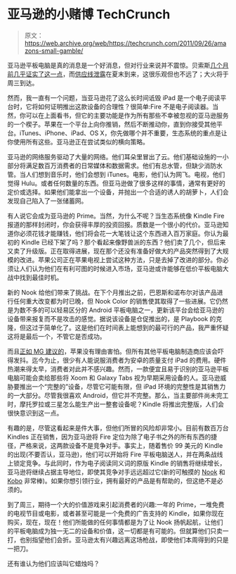 # 亚马逊的小赌博 TechCrunch

> 原文：<https://web.archive.org/web/https://techcrunch.com/2011/09/26/amazons-small-gamble/>

亚马逊平板电脑是真的消息是一个好消息，但对行业来说并不震惊。贝索斯[几个月前几乎证实了这一点](https://web.archive.org/web/20230205045833/https://techcrunch.com/2011/05/12/bezos-on-an-amazon-tablet-stay-tuned/)，而[供应线泄露](https://web.archive.org/web/20230205045833/https://techcrunch.com/2011/06/21/suppliers-claim-amazon-tablet-coming-in-late-summer/)在夏末到来，这很乐观但也不远了；大火将于周三到达。

然而，我一直有一个问题，当亚马逊花了这么长时间诋毁 iPad 是一个电子阅读平台时，它将如何证明推出这款设备的合理性？很简单:Fire 不是电子阅读器。当然，你可以在上面看书，但它的主要功能是作为所有那些不幸被忽视的亚马逊服务的一个楔子。苹果在一个平台上向你推销，然后不断推动你，直到你接受其他平台。iTunes、iPhone、iPad、OS X，你先做哪个并不重要，生态系统的重点是让你使用所有这些。亚马逊正在尝试类似的横向策略。

亚马逊的网络服务驱动了大量的网络。他们耳朵里冒出了云。他们基础设施的一小部分将满足数百万消费者的日常媒体和数据需求。他们有总水管，但缺少消防水管。当人们想到音乐时，他们会想到 iTunes。电影，他们认为网飞。电视，他们觉得 Hulu。或者任何数量的东西。但亚马逊做了很多这样的事情，通常有更好的定价或选择。如果他们能拿出一个设备，并抛出一个合适的诱人的胡萝卜，人们会发现自己陷入了一张储蓄网。

有人说它会成为亚马逊的 Prime。当然，为什么不呢？当生态系统像 Kindle Fire 报道的那样封闭时，你会获得丰厚的投资回报。质数是一个很小的代价。亚马逊知道你必须花钱才能赚钱，他们将会花一大笔钱让这个东西进入百万家庭。你认为最初的 Kindle 已经下架了吗？那个看起来像野兽派的东西？他们卖了几个，但后来又卖了升级版。正在取得进展，现在那个还没有准备好做大的产品突然得到了大规模的改进。苹果公司正在苹果电视上尝试这种方法，只是去掉了改进的部分。你必须让人们认为他们在有利可图的时候进入市场，亚马逊或许能够在低价平板电脑大战中找到最佳时机。

新的 Nook 给他们带来了挑战。在下个月推出之前，巴恩斯和诺布尔对该产品进行任何重大改变都为时已晚，但 Nook Color 的销售使其取得了一些进展。它仍然是为数不多的可以轻易区分的 Android 平板电脑之一，更新该平台会给亚马逊的设备带来报复而不是攻击的感觉。据说该设备是仓促推出的，是 Playbook 的克隆，但这过于简单化了。这是他们在时间表上能想到的最可行的产品，我严重怀疑这将是最后一个，不管它是否成功。

而且[正如 MG 建议的](https://web.archive.org/web/20230205045833/https://techcrunch.com/2011/07/13/amazon-tablet-android/)，苹果没有理由害怕。但所有其他平板电脑制造商应该会吓得发抖。迄今为止，很少有人能说服消费者为安卓的质量支付 iPad 的费用。硬件热潮来得太早，消费者对此并不感兴趣。然而，一款便宜且易于识别的亚马逊平板电脑可能会卖给那些将 Xoom 和 Galaxy Tabs 视为早期采用设备的人。亚马逊威胁要推出一个“完整的”设备，尽管它可能有限，但 iPad 环境的完整性是其销售力的一大部分。尽管我很喜欢 Android，但它并不完整。那么，当主要部件尚未完工时，摩托罗拉或三星怎么能生产出一整套设备呢？Kindle 将推出完整版，人们会很快意识到这一点。

有趣的是，尽管这看起来是件大事，但他们所冒的风险却非常小。目前有数百万台 Kindles 正在销售，因为亚马逊将 Fire 定位为除了电子书之外的所有东西的捷径，严格来说，这两款设备不是竞争对手。事实上，随着售价 99 美元的 Kindle 的出现(不要否认，亚马逊)，他们可以开始将 Fire 平板电脑送人，并在两条战线上锁定竞争。与此同时，作为电子阅读同义词的原版 Kindle 的销售将继续增长，亚马逊将继续占据主导地位，即使其竞争对手远远超过它(新的可触摸的 [Nook](https://web.archive.org/web/20230205045833/https://techcrunch.com/2011/06/09/review-the-barnes-noble-nook/) 和 [Kobo](https://web.archive.org/web/20230205045833/https://techcrunch.com/2011/06/13/review-kobo-ereader-touch-edition/) 非常棒)。如果你想引领行业，拥有最好的产品是有帮助的，但这绝不是必须的。

到了周三，期待一个大的价值游戏来引起消费者的兴趣:一年的 Prime，一堆免费的电视节目或电影，或者甚至可能是一个免费的广告支持的 Kindle，如果你现在购买，现在，现在！他们所能做的任何事情都是为了让 Nook 扬帆起航，让他们的平板电脑成为独一无二的设备和价值，这一切都是有可能的。但就算他们只卖一打，也别指望他们会折。亚马逊太有兴趣远离这场枪战，即使他们本周得到的只是一把刀。

还有谁认为他们应该叫它蜡烛吗？